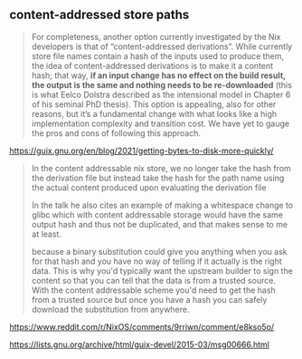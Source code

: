 ## content-addressed store paths

> For completeness, another option currently investigated by the Nix developers is that of “content-addressed derivations”. While currently store file names contain a hash of the inputs used to produce them, the idea of content-addressed derivations is to make it a content hash; that way, **if an input change has no effect on the build result, the output is the same and nothing needs to be re-downloaded** (this is what Eelco Dolstra described as the intensional model in Chapter 6 of his seminal PhD thesis). This option is appealing, also for other reasons, but it’s a fundamental change with what looks like a high implementation complexity and transition cost. We have yet to gauge the pros and cons of following this approach.

https://guix.gnu.org/en/blog/2021/getting-bytes-to-disk-more-quickly/

> In the content addressable nix store, we no longer take the hash from the derivation file but instead take the hash for the path name using the actual content produced upon evaluating the derivation file
>
> In the talk he also cites an example of making a whitespace change to glibc which with content addressable storage would have the same output hash and thus not be duplicated, and that makes sense to me at least.
>
> because a binary substitution could give you anything when you ask for that hash and you have no way of telling if it actually is the right data. This is why you'd typically want the upstream builder to sign the content so that you can tell that the data is from a trusted source. With the content addressable scheme you'd need to get the hash from a trusted source but once you have a hash you can safely download the substitution from anywhere.

https://www.reddit.com/r/NixOS/comments/9rriwn/comment/e8kso5o/

https://lists.gnu.org/archive/html/guix-devel/2015-03/msg00666.html
